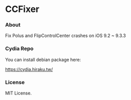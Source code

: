 # CCFixer

### About

Fix Polus and FlipControlCenter crashes on iOS 9.2 ~ 9.3.3


### Cydia Repo
You can install debian package here: 

https://cydia.hiraku.tw/

### License

MIT License.